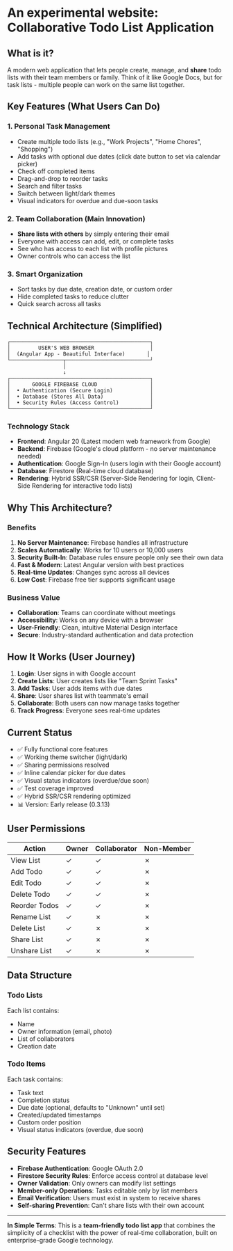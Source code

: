 # An experimental website: Collaborative Todo List Application

## What is it?

A modern web application that lets people create, manage, and **share** todo lists with their team members or family. Think of it like Google Docs, but for task lists - multiple people can work on the same list together.

## Key Features (What Users Can Do)

### 1. Personal Task Management

- Create multiple todo lists (e.g., "Work Projects", "Home Chores", "Shopping")
- Add tasks with optional due dates (click date button to set via calendar picker)
- Check off completed items
- Drag-and-drop to reorder tasks
- Search and filter tasks
- Switch between light/dark themes
- Visual indicators for overdue and due-soon tasks

### 2. Team Collaboration (Main Innovation)

- **Share lists with others** by simply entering their email
- Everyone with access can add, edit, or complete tasks
- See who has access to each list with profile pictures
- Owner controls who can access the list

### 3. Smart Organization

- Sort tasks by due date, creation date, or custom order
- Hide completed tasks to reduce clutter
- Quick search across all tasks

## Technical Architecture (Simplified)

```
┌─────────────────────────────────────────────┐
│         USER'S WEB BROWSER                  │
│  (Angular App - Beautiful Interface)       │
└─────────────────┬───────────────────────────┘
                  │
                  ↓
┌─────────────────────────────────────────────┐
│       GOOGLE FIREBASE CLOUD                 │
│  • Authentication (Secure Login)            │
│  • Database (Stores All Data)               │
│  • Security Rules (Access Control)          │
└─────────────────────────────────────────────┘
```

### Technology Stack

- **Frontend**: Angular 20 (Latest modern web framework from Google)
- **Backend**: Firebase (Google's cloud platform - no server maintenance needed)
- **Authentication**: Google Sign-In (users login with their Google account)
- **Database**: Firestore (Real-time cloud database)
- **Rendering**: Hybrid SSR/CSR (Server-Side Rendering for login, Client-Side Rendering for interactive todo lists)

## Why This Architecture?

### Benefits

1. **No Server Maintenance**: Firebase handles all infrastructure
2. **Scales Automatically**: Works for 10 users or 10,000 users
3. **Security Built-In**: Database rules ensure people only see their own data
4. **Fast & Modern**: Latest Angular version with best practices
5. **Real-time Updates**: Changes sync across all devices
6. **Low Cost**: Firebase free tier supports significant usage

### Business Value

- **Collaboration**: Teams can coordinate without meetings
- **Accessibility**: Works on any device with a browser
- **User-Friendly**: Clean, intuitive Material Design interface
- **Secure**: Industry-standard authentication and data protection

## How It Works (User Journey)

1. **Login**: User signs in with Google account
2. **Create Lists**: User creates lists like "Team Sprint Tasks"
3. **Add Tasks**: User adds items with due dates
4. **Share**: User shares list with teammate's email
5. **Collaborate**: Both users can now manage tasks together
6. **Track Progress**: Everyone sees real-time updates

## Current Status

- ✅ Fully functional core features
- ✅ Working theme switcher (light/dark)
- ✅ Sharing permissions resolved
- ✅ Inline calendar picker for due dates
- ✅ Visual status indicators (overdue/due soon)
- ✅ Test coverage improved
- ✅ Hybrid SSR/CSR rendering optimized
- 📊 Version: Early release (0.3.13)

## User Permissions

| Action | Owner | Collaborator | Non-Member |
|--------|-------|--------------|------------|
| View List | ✓ | ✓ | ✗ |
| Add Todo | ✓ | ✓ | ✗ |
| Edit Todo | ✓ | ✓ | ✗ |
| Delete Todo | ✓ | ✓ | ✗ |
| Reorder Todos | ✓ | ✓ | ✗ |
| Rename List | ✓ | ✗ | ✗ |
| Delete List | ✓ | ✗ | ✗ |
| Share List | ✓ | ✗ | ✗ |
| Unshare List | ✓ | ✗ | ✗ |

## Data Structure

### Todo Lists

Each list contains:
- Name
- Owner information (email, photo)
- List of collaborators
- Creation date

### Todo Items

Each task contains:
- Task text
- Completion status
- Due date (optional, defaults to "Unknown" until set)
- Created/updated timestamps
- Custom order position
- Visual status indicators (overdue, due soon)

## Security Features

- **Firebase Authentication**: Google OAuth 2.0
- **Firestore Security Rules**: Enforce access control at database level
- **Owner Validation**: Only owners can modify list settings
- **Member-only Operations**: Tasks editable only by list members
- **Email Verification**: Users must exist in system to receive shares
- **Self-sharing Prevention**: Can't share lists with their own account

---

**In Simple Terms**: This is a **team-friendly todo list app** that combines the simplicity of a checklist with the power of real-time collaboration, built on enterprise-grade Google technology.

